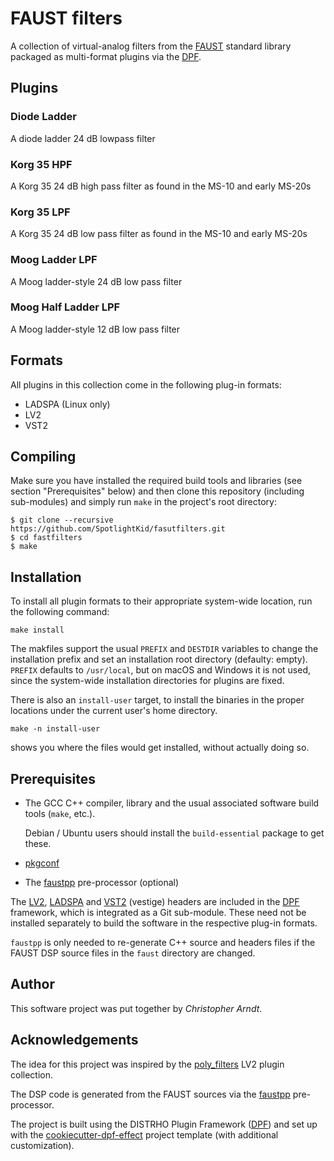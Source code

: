 # FAUST filters

A collection of virtual-analog filters from the [FAUST] standard library
packaged as multi-format plugins via the [DPF].

## Plugins


### Diode Ladder

A diode ladder 24 dB lowpass filter


### Korg 35 HPF

A Korg 35 24 dB high pass filter as found in the MS-10 and early MS-20s


### Korg 35 LPF

A Korg 35 24 dB low pass filter as found in the MS-10 and early MS-20s


### Moog Ladder LPF

A Moog ladder-style 24 dB low pass filter


### Moog Half Ladder LPF

A Moog ladder-style 12 dB low pass filter


## Formats

All plugins in this collection come in the following plug-in formats:

* LADSPA (Linux only)
* LV2
* VST2


## Compiling

Make sure you have installed the required build tools and libraries (see
section "Prerequisites" below) and then clone this repository (including
sub-modules) and simply run `make` in the project's root directory:

    $ git clone --recursive https://github.com/SpotlightKid/fasutfilters.git
    $ cd fastfilters
    $ make


## Installation

To install all plugin formats to their appropriate system-wide location, run
the following command:

    make install

The makfiles support the usual `PREFIX` and `DESTDIR` variables to change the
installation prefix and set an installation root directory (defaulty: empty).
`PREFIX` defaults to `/usr/local`, but on macOS and Windows it is not used,
since the system-wide installation directories for plugins are fixed.

There is also an `install-user` target, to install the binaries in the proper
locations under the current user's home directory.

    make -n install-user

shows you where the files would get installed, without actually doing so.


## Prerequisites

* The GCC C++ compiler, library and the usual associated software build tools
  (`make`, etc.).

  Debian / Ubuntu users should install the `build-essential` package
  to get these.

* [pkgconf]

* The [faustpp] pre-processor (optional)

The [LV2], [LADSPA] and [VST2] (vestige) headers are included in the [DPF]
framework, which is integrated as a Git sub-module. These need not be
installed separately to build the software in the respective plug-in formats.

`faustpp` is only needed to re-generate C++ source and headers files if
the FAUST DSP source files in the `faust` directory are changed.


## Author

This software project was put together by *Christopher Arndt*.


## Acknowledgements

The idea for this project was inspired by the [poly_filters] LV2 plugin
collection.

The DSP code is generated from the FAUST sources via the [faustpp]
pre-processor.

The project is built using the DISTRHO Plugin Framework ([DPF]) and set up
with the [cookiecutter-dpf-effect] project template (with additional
customization).


[cookiecutter-dpf-effect]: https://github.com/SpotlightKid/cookiecutter-dpf-effect
[DPF]: https://github.com/DISTRHO/DPF
[FAUST]: https://faust.grame.fr/
[faustpp]: https://github.com/jpcima/faustpp.git
[LADSPA]: http://www.ladspa.org/
[LV2]: http://lv2plug.in/
[pkgconf]: https://github.com/pkgconf/pkgconf
[poly_filters]: https://github.com/polyeffects/poly_filters.git
[VST2]: https://en.wikipedia.org/wiki/Virtual_Studio_Technology

